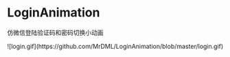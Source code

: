 # LoginAnimation
仿微信登陆验证码和密码切换小动画
<p>![login.gif](https://github.com/MrDML/LoginAnimation/blob/master/login.gif)</p>

